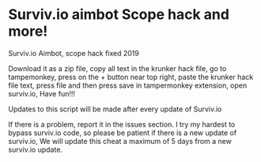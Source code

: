 # Surviv.io aimbot Scope hack and more!
Surviv.io Aimbot, scope hack fixed 2019

Download it as a zip file, copy all text in the krunker hack file, go to tampemonkey, press on the + button near top right, paste the krunker hack file text, press file and then press save in tampermonkey extension, open surviv.io, Have fun!!!

Updates to this script will be made after every update of Surviv.io

If there is a problem, report it in the issues section.
I try my hardest to bypass surviv.io code, so please be patient if there is a new update of surviv.io, We will update this cheat a maximum of 5 days from a new surviv.io update.
